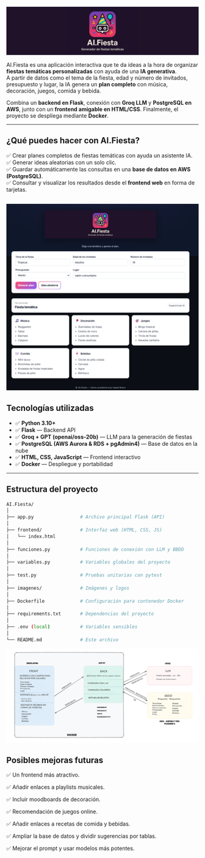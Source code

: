  ![Logo](imagenes/banner.png)

AI.Fiesta es una aplicación interactiva que te da ideas a la hora de organizar **fiestas temáticas personalizadas** con ayuda de una **IA generativa**.  
A partir de datos como el tema de la fiesta, edad y número de invitados, presupuesto y lugar, la IA genera un **plan completo** con música, decoración, juegos, comida y bebida.  

Combina un **backend en Flask**, conexión con **Groq LLM** y **PostgreSQL en AWS**, junto con un **frontend amigable en HTML/CSS**. Finalmente, el proyecto se despliega mediante **Docker**.  

---


## ¿Qué puedes hacer con AI.Fiesta?  

✅ Crear planes completos de fiestas temáticas con ayuda un asistente IA.  
✅ Generar ideas aleatorias con un solo clic.  
✅ Guardar automáticamente las consultas en una **base de datos en AWS (PostgreSQL)**.  
✅ Consultar y visualizar los resultados desde el **frontend web** en forma de tarjetas.  

![Logo](imagenes/Web.png)
---

## Tecnologías utilizadas  

- ✅ **Python 3.10+**  
- ✅ **Flask** — Backend API  
- ✅ **Groq + GPT (openai/oss-20b)** — LLM para la generación de fiestas  
- ✅ **PostgreSQL (AWS Aurora & RDS + pgAdmin4)** — Base de datos en la nube  
- ✅ **HTML, CSS, JavaScript** — Frontend interactivo  
- ✅ **Docker** — Despliegue y portabilidad  

---

## Estructura del proyecto  

```bash
AI.Fiesta/
│
├── app.py                 # Archivo principal Flask (API)
│  
├── frontend/              # Interfaz web (HTML, CSS, JS)
│   └── index.html
│
├── funciones.py           # Funciones de conexión con LLM y BBDD
│ 
├── variables.py           # Variables globales del proyecto  
│
├── test.py                # Pruebas unitarias con pytest
│ 
├── imagenes/              # Imágenes y logos
│ 
├── Dockerfile             # Configuración para contenedor Docker
│
├── requirements.txt       # Dependencias del proyecto
│
├── .env (local)           # Variables sensibles
│
└── README.md              # Este archivo

```

![Esquema](imagenes/esquemaDOC.png)



## Posibles mejoras futuras

✅ Un frontend más atractivo.

✅ Añadir enlaces a playlists musicales.

✅ Incluir moodboards de decoración.

✅ Recomendación de juegos online.

✅ Añadir enlaces a recetas de comida y bebidas.

✅ Ampliar la base de datos y dividir sugerencias por tablas.

✅ Mejorar el prompt y usar modelos más potentes.


